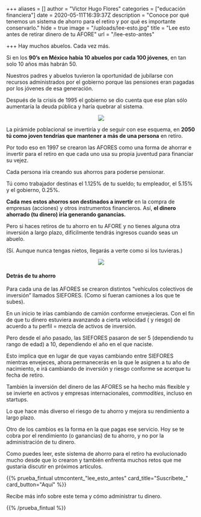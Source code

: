 +++
aliases = []
author = "Victor Hugo Flores"
categories = ["educación financiera"]
date = 2020-05-11T16:39:37Z
description = "Conoce por qué tenemos un sistema de ahorro para el retiro y por qué es importante conservarlo."
hide = true
image = "/uploads/lee-esto.jpg"
title = "Lee esto antes de retirar dinero de tu AFORE"
url = "/lee-esto-antes"

+++
Hay muchos abuelos. Cada vez más.

Si en los **90’s en México había 10 abuelos por cada 100 jóvenes**, en tan solo 10 años más habrán 50.

Nuestros padres y abuelos tuvieron la oportunidad de jubilarse con recursos administrados por el gobierno porque las pensiones eran pagadas por los jóvenes de esa generación.

Después de la crisis de 1995 el gobierno se dio cuenta que ese plan sólo aumentaría la deuda pública y haría quebrar al sistema.

<div style="text-align:center"> <figure> <img src="/uploads/giphy (6)-2.gif"> </figure> </div>

La pirámide poblacional se invertiría y de seguir con ese esquema, en **2050** **tú como joven tendrías que mantener a más de una persona** en retiro.

Por todo eso en 1997 se crearon las AFORES como una forma de ahorrar e invertir para el retiro en que cada uno usa su propia juventud para financiar su vejez.

Cada persona iría creando sus ahorros para poderse pensionar.

Tú como trabajador destinas el 1.125% de tu sueldo; tu empleador, el 5.15% y el gobierno, 0.25%.

**Cada mes estos ahorros son destinados a invertir** en la compra de empresas (acciones) y otros instrumentos financieros. Así, **el dinero ahorrado (tu dinero) iría generando ganancias.**

Pero si haces retiros de tu ahorro en tu AFORE y no tienes alguna otra inversión a largo plazo, difícilmente tendrás ingresos cuando seas un abuelo.

(Sí. Aunque nunca tengas nietos, llegarás a verte como si los tuvieras.)

<div style="text-align:center"> <figure> <img src="/uploads/Envejecer.gif"> </figure> </div>

#### Detrás de tu ahorro

Para cada una de las AFORES se crearon distintos “vehículos colectivos de inversión” llamados SIEFORES. (Como si fueran camiones a los que te subes).

En un inicio te irías cambiando de camión conforme envejecieras. Con el fin de que tu dinero estuviera avanzando a cierta velocidad ( y riesgo) de acuerdo a tu perfil = mezcla de activos de inversión.

Pero desde el año pasado, las SIEFORES pasaron de ser 5 (dependiendo tu rango de edad) a 10, dependiendo el año en el que naciste.

Esto implica que en lugar de que vayas cambiando entre SIEFORES mientras envejeces, ahora permanecerás en la que le asignen a tu año de nacimiento, e irá cambiando de inversión y riesgo conforme se acerque tu fecha de retiro.

También la inversión del dinero de las AFORES se ha hecho más flexible y se invierte en activos y empresas internacionales, _commodities_, incluso en startups.

Lo que hace más diverso el riesgo de tu ahorro y mejora su rendimiento a largo plazo.

Otro de los cambios es la forma en la que pagas ese servicio. Hoy se te cobra por el rendimiento (o ganancias) de tu ahorro, y no por la administración de tu dinero.

Como puedes leer, este sistema de ahorro para el retiro ha evolucionado mucho desde que lo crearon y también enfrenta muchos retos que me gustaría discutir en próximos artículos.

{{% prueba_fintual
utmcontent_"lee_esto_antes"
card_title="Suscríbete_"
card_button="Aquí" %}}

Recibe más info sobre este tema y cómo administrar tu dinero.

{{% /prueba_fintual %}}